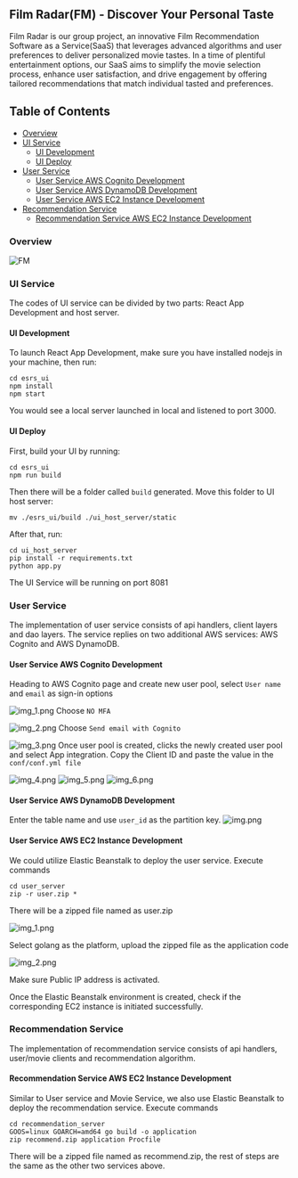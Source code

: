 ## Film Radar(FM) - Discover Your Personal Taste
Film Radar is our group project, an innovative Film Recommendation Software as a Service(SaaS) that
leverages advanced algorithms and user preferences to deliver personalized movie tastes.
In a time of plentiful entertainment options, our SaaS aims to simplify the movie selection
process, enhance user satisfaction, and drive engagement by offering tailored recommendations
that match individual tasted and preferences.

## Table of Contents
- [Overview](#overview)
- [UI Service](#ui-service)
  - [UI Development](#ui-development)
  - [UI Deploy](#ui-deploy)
- [User Service](#user-service)
  - [User Service AWS Cognito Development](#user-service-aws-cognito-development)
  - [User Service AWS DynamoDB Development](#user-service-aws-dynamodb-development)
  - [User Service AWS EC2 Instance Development](#user-service-aws-ec2-instance-development)
- [Recommendation Service](#recommendation-service)
  - [Recommendation Service AWS EC2 Instance Development](#recommendation-service-aws-ec2-instance-development)

### Overview
![FM](./snapshots/FM.png)

### UI Service
The codes of UI service can be divided by two parts: React App Development and host server.

#### UI Development
To launch React App Development, make sure you have installed nodejs in your machine, then run:
```
cd esrs_ui
npm install
npm start
```
You would see a local server launched in local and listened to port 3000.

#### UI Deploy
First, build your UI by running:
```
cd esrs_ui
npm run build
```
Then there will be a folder called `build` generated. Move this folder to UI host server:
```
mv ./esrs_ui/build ./ui_host_server/static
```
After that, run:
```
cd ui_host_server
pip install -r requirements.txt
python app.py
```
The UI Service will be running on port 8081

### User Service
The implementation of user service consists of api handlers, client layers and dao layers.
The service replies on two additional AWS services: AWS Cognito and AWS DynamoDB.

#### User Service AWS Cognito Development
Heading to AWS Cognito page and create new user pool, select `User name` and `email` as sign-in options

![img_1.png](snapshots/sign_in_setting.png)
Choose `NO MFA`

![img_2.png](snapshots/mfa_setting.png)
Choose `Send email with Cognito`

![img_3.png](snapshots/email_setting.png)
Once user pool is created, clicks the newly created user pool and select App integration. Copy the Client ID and paste the value in the `conf/conf.yml file`

![img_4.png](snapshots/user_pool.png)
![img_5.png](snapshots/app_client_id.png)
![img_6.png](snapshots/conf.png)

#### User Service AWS DynamoDB Development
Enter the table name and use `user_id` as the partition key.
![img.png](snapshots/dynamodb.png)

#### User Service AWS EC2 Instance Development
We could utilize Elastic Beanstalk to deploy the user service. Execute commands
```
cd user_server
zip -r user.zip *
```
There will be a zipped file named as user.zip

![img_1.png](snapshots/beanstalk_platform.png)

Select golang as the platform, upload the zipped file as the application code

![img_2.png](snapshots/instance_setting.png)

Make sure Public IP address is activated.

Once the Elastic Beanstalk environment is created, check if the corresponding EC2 instance is initiated successfully.

### Recommendation Service
The implementation of recommendation service consists of api handlers, user/movie clients and recommendation algorithm.

#### Recommendation Service AWS EC2 Instance Development
Similar to User service and Movie Service, we also use Elastic Beanstalk to deploy the recommendation service. Execute commands
```
cd recommendation_server
GOOS=linux GOARCH=amd64 go build -o application
zip recommend.zip application Procfile
```
There will be a zipped file named as recommend.zip, the rest of steps are the same as the other two services above.
